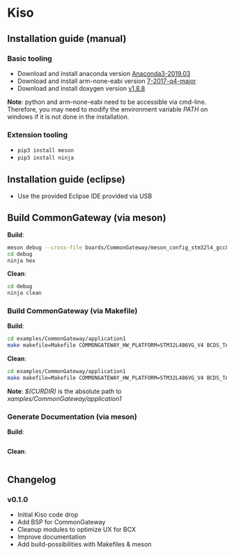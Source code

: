 # Kiso #

## Installation guide (manual) ##
### Basic tooling ###
* Download and install anaconda version [Anaconda3-2019.03](https://repo.continuum.io/archive/)
* Download and install arm-none-eabi version [7-2017-q4-major](https://developer.arm.com/tools-and-software/open-source-software/developer-tools/gnu-toolchain/gnu-rm/downloads)
* Download and install doxygen version [v1.8.8](https://sourceforge.net/projects/doxygen/files/rel-1.8.8/)

**Note**: python and arm-none-eabi need to be accessible via cmd-line. Therefore, you may need to modify the environment variable *PATH* on windows if it is not done in the installation.

### Extension tooling ###
* ```pip3 install meson```
* ```pip3 install ninja```

## Installation guide (eclipse) ##
* Use the provided Eclipse IDE provided via USB

## Build CommonGateway (via meson) ###
**Build**:
```bash
meson debug --cross-file boards/CommonGateway/meson_config_stm32l4_gcc8.ini
cd debug
ninja hex
```
**Clean**:
```bash
cd debug
ninja clean
```

### Build CommonGateway (via Makefile) ###
**Build**:
```bash
cd examples/CommonGateway/application1
make makefile=Makefile COMMONGATEWAY_HW_PLATFORM=STM32L486VG_V4 BCDS_TARGET_PLATFORM=stm32 BCDS_COMMON_MAKEFILE=$(CURDIR)/common.mk
```
**Clean**:
```bash
cd examples/CommonGateway/application1
make makefile=Makefile COMMONGATEWAY_HW_PLATFORM=STM32L486VG_V4 BCDS_TARGET_PLATFORM=stm32 BCDS_COMMON_MAKEFILE=$(CURDIR)/common.mk
```

**Note**: *$(CURDIR)* is the absolute path to *xamples/CommonGateway/application1*

### Generate Documentation (via meson) ###
**Build**:
```bash
```

**Clean**:
```bash
```

## Changelog ##

### v0.1.0 ###
* Initial Kiso code drop
* Add BSP for CommonGateway
* Cleanup modules to optimize UX for BCX
* Improve documentation
* Add build-possibilities with Makefiles & meson